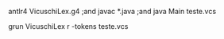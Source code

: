  antlr4 VicuschiLex.g4 ;and javac *.java ;and java Main teste.vcs

 grun VicuschiLex r -tokens teste.vcs 